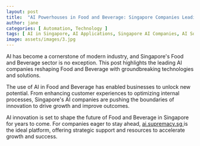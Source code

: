 ```yaml
---
layout: post
title:  "AI Powerhouses in Food and Beverage: Singapore Companies Leading the Charge"
author: jane
categories: [ Automation, Technology ]
tags: [ AI in Singapore, AI Applications, Singapore AI Companies, AI Solutions for Businesses, Data Analytics ]
image: assets/images/3.jpg
---
```


AI has become a cornerstone of modern industry, and Singapore's Food and Beverage sector is no exception. This post highlights the leading AI companies reshaping Food and Beverage with groundbreaking technologies and solutions.

The use of AI in Food and Beverage has enabled businesses to unlock new potential. From enhancing customer experiences to optimizing internal processes, Singapore's AI companies are pushing the boundaries of innovation to drive growth and improve outcomes.

AI innovation is set to shape the future of Food and Beverage in Singapore for years to come. For companies eager to stay ahead, <a href="https://ai.supremacy.sg" target="_blank"> ai.supremacy.sg </a> is the ideal platform, offering strategic support and resources to accelerate growth and success.
